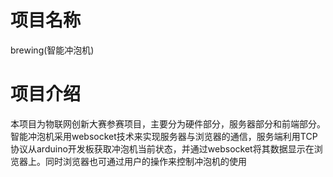 # 项目名称
brewing(智能冲泡机)

# 项目介绍

本项目为物联网创新大赛参赛项目，主要分为硬件部分，服务器部分和前端部分。
智能冲泡机采用websocket技术来实现服务器与浏览器的通信，服务端利用TCP协议从arduino开发板获取冲泡机当前状态，并通过websocket将其数据显示在浏览器上。同时浏览器也可通过用户的操作来控制冲泡机的使用

